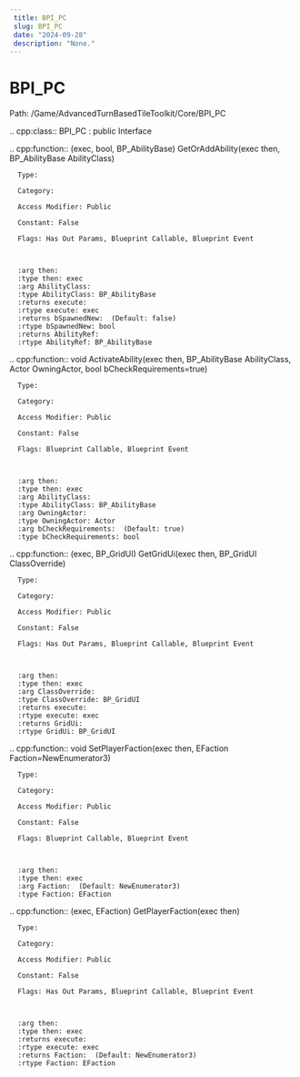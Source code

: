 ```yaml
---
 title: BPI_PC
 slug: BPI_PC
 date: "2024-09-28"
 description: "None."
---
```


BPI_PC
=======

Path: /Game/AdvancedTurnBasedTileToolkit/Core/BPI_PC

.. cpp:class:: BPI_PC : public Interface

   .. cpp:function:: (exec, bool, BP_AbilityBase) GetOrAddAbility(exec then, BP_AbilityBase AbilityClass)

      Type: 

      Category: 

      Access Modifier: Public

      Constant: False

      Flags: Has Out Params, Blueprint Callable, Blueprint Event

      

      :arg then: 
      :type then: exec
      :arg AbilityClass: 
      :type AbilityClass: BP_AbilityBase
      :returns execute: 
      :rtype execute: exec
      :returns bSpawnedNew:  (Default: false)
      :rtype bSpawnedNew: bool
      :returns AbilityRef: 
      :rtype AbilityRef: BP_AbilityBase

   .. cpp:function:: void ActivateAbility(exec then, BP_AbilityBase AbilityClass, Actor OwningActor, bool bCheckRequirements=true)

      Type: 

      Category: 

      Access Modifier: Public

      Constant: False

      Flags: Blueprint Callable, Blueprint Event

      

      :arg then: 
      :type then: exec
      :arg AbilityClass: 
      :type AbilityClass: BP_AbilityBase
      :arg OwningActor: 
      :type OwningActor: Actor
      :arg bCheckRequirements:  (Default: true)
      :type bCheckRequirements: bool

   .. cpp:function:: (exec, BP_GridUI) GetGridUi(exec then, BP_GridUI ClassOverride)

      Type: 

      Category: 

      Access Modifier: Public

      Constant: False

      Flags: Has Out Params, Blueprint Callable, Blueprint Event

      

      :arg then: 
      :type then: exec
      :arg ClassOverride: 
      :type ClassOverride: BP_GridUI
      :returns execute: 
      :rtype execute: exec
      :returns GridUi: 
      :rtype GridUi: BP_GridUI

   .. cpp:function:: void SetPlayerFaction(exec then, EFaction Faction=NewEnumerator3)

      Type: 

      Category: 

      Access Modifier: Public

      Constant: False

      Flags: Blueprint Callable, Blueprint Event

      

      :arg then: 
      :type then: exec
      :arg Faction:  (Default: NewEnumerator3)
      :type Faction: EFaction

   .. cpp:function:: (exec, EFaction) GetPlayerFaction(exec then)

      Type: 

      Category: 

      Access Modifier: Public

      Constant: False

      Flags: Has Out Params, Blueprint Callable, Blueprint Event

      

      :arg then: 
      :type then: exec
      :returns execute: 
      :rtype execute: exec
      :returns Faction:  (Default: NewEnumerator3)
      :rtype Faction: EFaction

